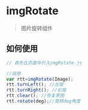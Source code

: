 imgRotate
=========

> 图片旋转组件

## 如何使用
```javascript
// 首先在页面中引入imgRotate.js

//调用
var rtt=imgRotate(Image);
rtt.turnLeft(); //左旋
rtt.turnRight(); //右旋
rtt.clear(); //恢复原图
rtt.rotate(deg);//旋转deg角度

````